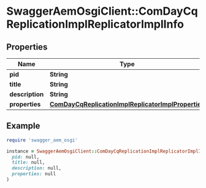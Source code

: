 # SwaggerAemOsgiClient::ComDayCqReplicationImplReplicatorImplInfo

## Properties

| Name | Type | Description | Notes |
| ---- | ---- | ----------- | ----- |
| **pid** | **String** |  | [optional] |
| **title** | **String** |  | [optional] |
| **description** | **String** |  | [optional] |
| **properties** | [**ComDayCqReplicationImplReplicatorImplProperties**](ComDayCqReplicationImplReplicatorImplProperties.md) |  | [optional] |

## Example

```ruby
require 'swagger_aem_osgi'

instance = SwaggerAemOsgiClient::ComDayCqReplicationImplReplicatorImplInfo.new(
  pid: null,
  title: null,
  description: null,
  properties: null
)
```

